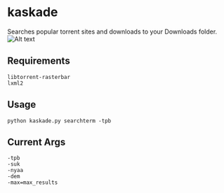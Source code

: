# kaskade
Searches popular torrent sites and downloads to your Downloads folder.  
![Alt text](http://i.imgur.com/MaG6zVi.png "Screenshot")
## Requirements
```
libtorrent-rasterbar
lxml2
```
## Usage
```
python kaskade.py searchterm -tpb
```
## Current Args
```
-tpb  
-suk  
-nyaa
-dem
-max=max_results
```
